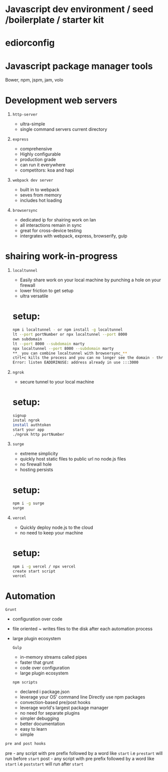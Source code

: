 # Javascript dev environment / seed /boilerplate / starter kit

# ediorconfig

# Javascript package manager tools

Bower, npm, jspm, jam, volo

# Development web servers

1. `http-server`

   - ultra-simple
   - single command servers current directory

2. `express`

   - comprehensive
   - Highly configurable
   - production grade
   - can run it everywhere
   - competitors: koa and hapi

3. `webpack dev server`

   - built in to webpack
   - seves from memory
   - includes hot loading

4. `browsersync`
   - dedicated ip for shairing work on lan
   - all interactions remain in sync
   - great for cross-device testing
   - intergrates with webpack, express, browserify, gulp

# shairing work-in-progress

1. `localtunnel`

   - Easily share work on your local machine by punching a hole on your firewall
   - lower friction to get setup
   - ultra versatile

   # setup:

   ```bash
   npm i localtunnel - or npm install -g localtunnel
   lt --port portNumber or npx localtunnel --port 8000
   own subdomain
   lt --port 8000 --subdomain marty
   npx localtunnel --port 8000 --subdomain marty
   **_ you can combine localtunnel with browsersync_**
   ctrl+c kills the process and you can no longer see the domain - throws error 404
   Error: listen EADDRINUSE: address already in use :::3000
   ```

2. `ngrok`

   - secure tunnel to your local machine

   # setup:

   ```bash
   signup
   instal ngrok
   install authtoken
   start your app
   ./ngrok http portNumber
   ```

3. `surge`

   - extreme simplicity
   - quickly host static files to public url no node.js files
   - no firewall hole
   - hosting persists

   # setup:

   ```bash
   npm i -g surge
   surge
   ```

4. `vercel`
   - Quickly deploy node.js to the cloud
   - no need to keep your machine
   # setup:
   ```bash
   npm i -g vercel / npx vercel
   create start script
   vercel
   ```

# Automation

`Grunt`

- configuration over code
- file oriented ~ writes files to the disk after each automation process
- large plugin ecosystem

  `Gulp`

  - in-memory streams called pipes
  - faster that grunt
  - code over configuration
  - large plugin ecosystem

  `npm scripts`

  - declared i package.json
  - leverage your OS' command line
    Directly use npm packages
  - convection-based pre/post hooks
  - leverage world's largest package manager
  - no need for separate plugins
  - simpler debugging
  - better documentation
  - easy to learn
  - simple

```bash
pre and post hooks
```

pre - any script with pre prefix followed by a word like `start` i.e `prestart` will run before `start`
post - any script with pre prefix followed by a word like `start` i.e `poststart` will run after `start`
